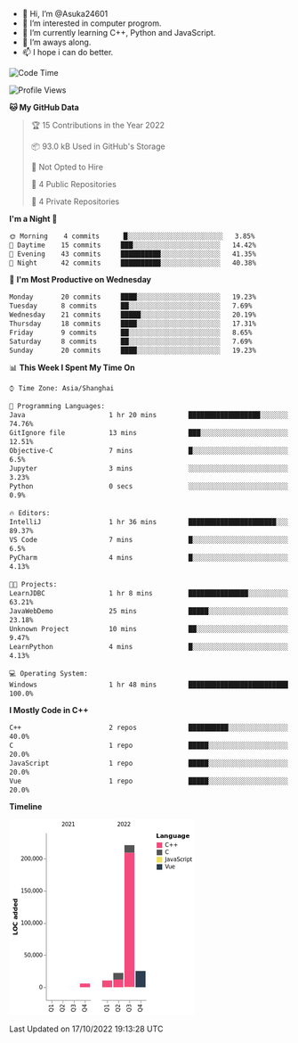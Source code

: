 - 👋 Hi, I’m @Asuka24601
- 👀 I’m interested in computer progrom.
- 🌱 I’m currently learning C++, Python and JavaScript.
- 💞️ I’m aways along.
- 📫 I hope i can do better.

<!--START_SECTION:waka-->
![Code Time](http://img.shields.io/badge/Code%20Time-266%20hrs%2026%20mins-blue)

![Profile Views](http://img.shields.io/badge/Profile%20Views-0-blue)

**🐱 My GitHub Data** 

> 🏆 15 Contributions in the Year 2022
 > 
> 📦 93.0 kB Used in GitHub's Storage 
 > 
> 🚫 Not Opted to Hire
 > 
> 📜 4 Public Repositories 
 > 
> 🔑 4 Private Repositories  
 > 
**I'm a Night 🦉** 

```text
🌞 Morning    4 commits      █░░░░░░░░░░░░░░░░░░░░░░░░   3.85% 
🌆 Daytime    15 commits     ███░░░░░░░░░░░░░░░░░░░░░░   14.42% 
🌃 Evening    43 commits     ██████████░░░░░░░░░░░░░░░   41.35% 
🌙 Night      42 commits     ██████████░░░░░░░░░░░░░░░   40.38%

```
📅 **I'm Most Productive on Wednesday** 

```text
Monday       20 commits     ████░░░░░░░░░░░░░░░░░░░░░   19.23% 
Tuesday      8 commits      ██░░░░░░░░░░░░░░░░░░░░░░░   7.69% 
Wednesday    21 commits     █████░░░░░░░░░░░░░░░░░░░░   20.19% 
Thursday     18 commits     ████░░░░░░░░░░░░░░░░░░░░░   17.31% 
Friday       9 commits      ██░░░░░░░░░░░░░░░░░░░░░░░   8.65% 
Saturday     8 commits      ██░░░░░░░░░░░░░░░░░░░░░░░   7.69% 
Sunday       20 commits     ████░░░░░░░░░░░░░░░░░░░░░   19.23%

```


📊 **This Week I Spent My Time On** 

```text
⌚︎ Time Zone: Asia/Shanghai

💬 Programming Languages: 
Java                     1 hr 20 mins        ██████████████████░░░░░░░   74.76% 
GitIgnore file           13 mins             ███░░░░░░░░░░░░░░░░░░░░░░   12.51% 
Objective-C              7 mins              █░░░░░░░░░░░░░░░░░░░░░░░░   6.5% 
Jupyter                  3 mins              ░░░░░░░░░░░░░░░░░░░░░░░░░   3.23% 
Python                   0 secs              ░░░░░░░░░░░░░░░░░░░░░░░░░   0.9%

🔥 Editors: 
IntelliJ                 1 hr 36 mins        ██████████████████████░░░   89.37% 
VS Code                  7 mins              █░░░░░░░░░░░░░░░░░░░░░░░░   6.5% 
PyCharm                  4 mins              █░░░░░░░░░░░░░░░░░░░░░░░░   4.13%

🐱‍💻 Projects: 
LearnJDBC                1 hr 8 mins         ███████████████░░░░░░░░░░   63.21% 
JavaWebDemo              25 mins             █████░░░░░░░░░░░░░░░░░░░░   23.18% 
Unknown Project          10 mins             ██░░░░░░░░░░░░░░░░░░░░░░░   9.47% 
LearnPython              4 mins              █░░░░░░░░░░░░░░░░░░░░░░░░   4.13%

💻 Operating System: 
Windows                  1 hr 48 mins        █████████████████████████   100.0%

```

**I Mostly Code in C++** 

```text
C++                      2 repos             ██████████░░░░░░░░░░░░░░░   40.0% 
C                        1 repo              █████░░░░░░░░░░░░░░░░░░░░   20.0% 
JavaScript               1 repo              █████░░░░░░░░░░░░░░░░░░░░   20.0% 
Vue                      1 repo              █████░░░░░░░░░░░░░░░░░░░░   20.0%

```


**Timeline**

![Chart not found](https://raw.githubusercontent.com/Asuka24601/Asuka24601/main/charts/bar_graph.png) 


 Last Updated on 17/10/2022 19:13:28 UTC
<!--END_SECTION:waka-->

